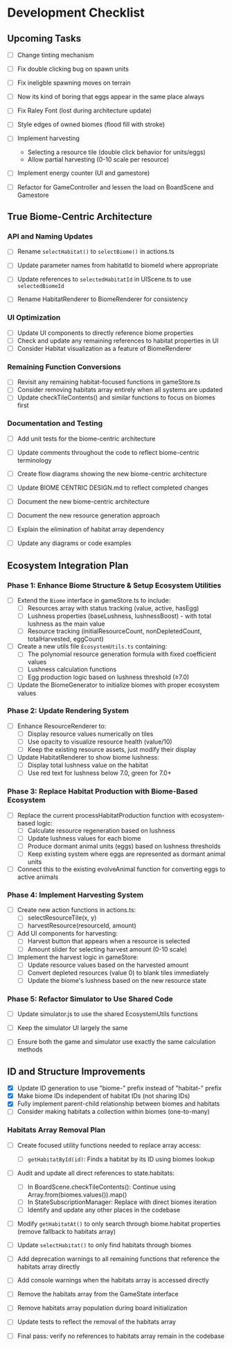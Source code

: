 # Development Checklist


## Upcoming Tasks
- [ ] Change tinting mechanism
- [ ] Fix double clicking bug on spawn units
- [ ] Fix ineligble spawning moves on terrain
- [ ] Now its kind of boring that eggs appear in the same place always
- [ ] Fix Raley Font (lost during architecture update)
- [ ] Style edges of owned biomes (flood fill with stroke)

- [ ] Implement harvesting
    - Selecting a resource tile (double click behavior for units/eggs)
     - Allow partial harvesting (0-10 scale per resource)
    
- [ ] Implement energy counter (UI and gamestore)

- [ ] Refactor for GameController and lessen the load on BoardScene and Gamestore


## True Biome-Centric Architecture

### API and Naming Updates
- [ ] Rename `selectHabitat()` to `selectBiome()` in actions.ts
- [ ] Update parameter names from habitatId to biomeId where appropriate
- [ ] Update references to `selectedHabitatId` in UIScene.ts to use `selectedBiomeId`
- [ ] Rename HabitatRenderer to BiomeRenderer for consistency


### UI Optimization
- [ ] Update UI components to directly reference biome properties
- [ ] Check and update any remaining references to habitat properties in UI
- [ ] Consider Habitat visualization as a feature of BiomeRenderer

### Remaining Function Conversions
- [ ] Revisit any remaining habitat-focused functions in gameStore.ts
- [ ] Consider removing habitats array entirely when all systems are updated
- [ ] Update checkTileContents() and similar functions to focus on biomes first

### Documentation and Testing
- [ ] Add unit tests for the biome-centric architecture
- [ ] Update comments throughout the code to reflect biome-centric terminology
- [ ] Create flow diagrams showing the new biome-centric architecture
- [ ] Update BIOME CENTRIC DESIGN.md to reflect completed changes
- [ ] Document the new biome-centric architecture
- [ ] Document the new resource generation approach
- [ ] Explain the elimination of habitat array dependency
- [ ] Update any diagrams or code examples


## Ecosystem Integration Plan

### Phase 1: Enhance Biome Structure & Setup Ecosystem Utilities
- [ ] Extend the `Biome` interface in gameStore.ts to include:
  - [ ] Resources array with status tracking (value, active, hasEgg)
  - [ ] Lushness properties (baseLushness, lushnessBoost) - with total lushness as the main value
  - [ ] Resource tracking (initialResourceCount, nonDepletedCount, totalHarvested, eggCount)

- [ ] Create a new utils file `EcosystemUtils.ts` containing:
  - [ ] The polynomial resource generation formula with fixed coefficient values
  - [ ] Lushness calculation functions
  - [ ] Egg production logic based on lushness threshold (≥7.0)

- [ ] Update the BiomeGenerator to initialize biomes with proper ecosystem values

### Phase 2: Update Rendering System
- [ ] Enhance ResourceRenderer to:
  - [ ] Display resource values numerically on tiles
  - [ ] Use opacity to visualize resource health (value/10)
  - [ ] Keep the existing resource assets, just modify their display

- [ ] Update HabitatRenderer to show biome lushness:
  - [ ] Display total lushness value on the habitat
  - [ ] Use red text for lushness below 7.0, green for 7.0+

### Phase 3: Replace Habitat Production with Biome-Based Ecosystem
- [ ] Replace the current processHabitatProduction function with ecosystem-based logic:
  - [ ] Calculate resource regeneration based on lushness
  - [ ] Update lushness values for each biome
  - [ ] Produce dormant animal units (eggs) based on lushness thresholds
  - [ ] Keep existing system where eggs are represented as dormant animal units

- [ ] Connect this to the existing evolveAnimal function for converting eggs to active animals

### Phase 4: Implement Harvesting System
- [ ] Create new action functions in actions.ts:
  - [ ] selectResourceTile(x, y)
  - [ ] harvestResource(resourceId, amount)

- [ ] Add UI components for harvesting:
  - [ ] Harvest button that appears when a resource is selected
  - [ ] Amount slider for selecting harvest amount (0-10 scale)

- [ ] Implement the harvest logic in gameStore:
  - [ ] Update resource values based on the harvested amount
  - [ ] Convert depleted resources (value 0) to blank tiles immediately
  - [ ] Update the biome's lushness based on the new resource state

### Phase 5: Refactor Simulator to Use Shared Code
- [ ] Update simulator.js to use the shared EcosystemUtils functions
- [ ] Keep the simulator UI largely the same
- [ ] Ensure both the game and simulator use exactly the same calculation methods


## ID and Structure Improvements
- [x] Update ID generation to use "biome-" prefix instead of "habitat-" prefix
- [x] Make biome IDs independent of habitat IDs (not sharing IDs)
- [x] Fully implement parent-child relationship between biomes and habitats
- [ ] Consider making habitats a collection within biomes (one-to-many)

### Habitats Array Removal Plan
- [ ] Create focused utility functions needed to replace array access:
  - [ ] `getHabitatById(id)`: Finds a habitat by its ID using biomes lookup
- [ ] Audit and update all direct references to state.habitats:
  - [ ] In BoardScene.checkTileContents(): Continue using Array.from(biomes.values()).map()
  - [ ] In StateSubscriptionManager: Replace with direct biomes iteration
  - [ ] Identify and update any other places in the codebase
- [ ] Modify `getHabitatAt()` to only search through biome.habitat properties (remove fallback to habitats array)
- [ ] Update `selectHabitat()` to only find habitats through biomes
- [ ] Add deprecation warnings to all remaining functions that reference the habitats array directly
- [ ] Add console warnings when the habitats array is accessed directly
- [ ] Remove the habitats array from the GameState interface
- [ ] Remove habitats array population during board initialization
- [ ] Update tests to reflect the removal of the habitats array
- [ ] Final pass: verify no references to habitats array remain in the codebase



